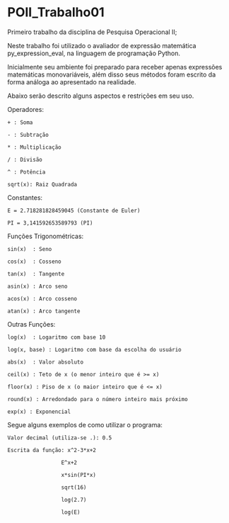 # POII_Trabalho01 #
Primeiro trabalho da disciplina de Pesquisa Operacional II;

Neste trabalho foi utilizado o avaliador de expressão matemática py_expression_eval, na linguagem de programação Python.

Inicialmente seu ambiente foi preparado para receber apenas expressões matemáticas monovariáveis, além disso seus métodos foram escrito da forma análoga ao apresentado na realidade. 

Abaixo serão descrito alguns aspectos e restrições em seu uso.

Operadores:

    + : Soma

    - : Subtração

    * : Multiplicação

    / : Divisão

    ^ : Potência

    sqrt(x): Raiz Quadrada

Constantes:

    E = 2.718281828459045 (Constante de Euler)

    PI = 3,141592653589793 (PI) 

Funções Trigonométricas:

    sin(x)	: Seno

    cos(x)	: Cosseno

    tan(x)	: Tangente

    asin(x) : Arco seno

    acos(x) : Arco cosseno 

    atan(x) : Arco tangente


Outras Funções:

    log(x)	: Logaritmo com base 10

    log(x, base) : Logaritmo com base da escolha do usuário

    abs(x)	: Valor absoluto

    ceil(x) : Teto de x (o menor inteiro que é >= x)

    floor(x) : Piso de x (o maior inteiro que é <= x)

    round(x) : Arredondado para o número inteiro mais próximo

    exp(x) : Exponencial

Segue alguns exemplos de como utilizar o programa:

    Valor decimal (utiliza-se .): 0.5

    Escrita da função: x^2-3*x+2

                     E^x+2

                     x*sin(PI*x)

                     sqrt(16)

                     log(2.7)

                     log(E)
